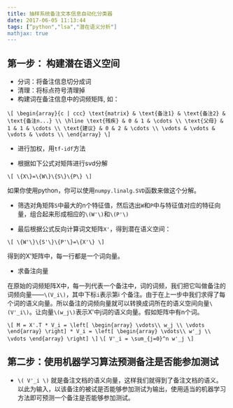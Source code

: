 ```yaml
---
title: 抽样系统备注文本信息自动化分类器
date: 2017-06-05 11:13:44
tags: [“python","lsa","潜在语义分析"]
mathjax: true
---
```


## 第一步： 构建潜在语义空间

- 分词：将备注信息切分成词
- 清理：将标点符号清理掉
- 构建词在备注信息中的词频矩阵, 如：

`
\[
    \begin{array}{c | ccc}
    \text{matrix} & \text{备注1} & \text{备注2} & \text{备注n...} \\
    \hline
    \text{残疾} & 0 & 1 & \cdots \\
    \text{父母} & 1 & 1 & \cdots \\
    \text{建议} & 0 & 2 & \cdots \\
    \vdots & \vdots & \vdots & \vdots \\
    \end{array}
\]
`

- 进行加权，用`tf-idf`方法

- 根据如下公式对矩阵进行svd分解

`\[
\{X\}=\{W\}\{S\}\{P\}
\]`

如果你使用python，你可以使用`numpy.linalg.SVD`函数来做这个分解。

- 筛选对角矩阵`S`中最大的n个特征值，然后选出`W`和`P`中与特征值对应的特征向量，组合起来形成相应的`\(W'\)`和`\(P'\)`

- 最后根据公式反向计算词文矩阵`X'`，得到潜在语义空间：

`\[
\{W'\}\{S'\}\{P'\}=\{X'\}
\]`

得到的X'矩阵中，每一行都是一个词向量。

- 求备注向量

在原始的词频矩阵X中，每一列代表一个备注中，词的词频，我们把它叫做备注的词频向量——`\(V_i\)`，其中下标`i`表示第i
个备注。由于在上一步中我们求得了每个词的语义向量。所以备注的词频向量就可以转换成词所在的语义空间向量`\(V'_i\)`。让向量`\(w_j\)`表示X'中j词的语义向量。假如矩阵中有n个词。

`\[
M = X'.T * V_i = \left[ \begin{array} \vdots\\ w_j \\ \vdots \end{array} \right] * V_i
 = \left[ \begin{array} \vdots\\ w'_j \\ \vdots \end{array} \right]
\]`
`\[
V'_i = \sum_{j=0}^n w'_j
\]`

## 第二步：使用机器学习算法预测备注是否能参加测试

- `\( V'_i \)` 就是备注文档的语义向量，这样我们就得到了备注文档的语义。以此为输入，以该备注的被试是否能够参加测试为输出，使用适当的机器学习方法即可预测一个备注是否能够参加测试。


















